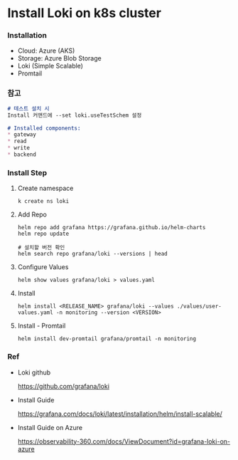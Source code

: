 # Install Loki on k8s cluster

### Installation
- Cloud: Azure (AKS)
- Storage: Azure Blob Storage
- Loki (Simple Scalable)
- Promtail

### 참고
```markdown
# 테스트 설치 시
Install 커맨드에 --set loki.useTestSchem 설정

# Installed components:
* gateway
* read
* write
* backend
``` 

### Install Step
1. Create namespace

    ```
    k create ns loki
    ```

2. Add Repo

    ```
    helm repo add grafana https://grafana.github.io/helm-charts
    helm repo update

    # 설치할 버전 확인
    helm search repo grafana/loki --versions | head
    ```

3. Configure Values

    ```
    helm show values grafana/loki > values.yaml

    ```

4. Install

    ```
    helm install <RELEASE_NAME> grafana/loki --values ./values/user-values.yaml -n monitoring --version <VERSION>
    ```
5. Install - Promtail

    ```
    helm install dev-promtail grafana/promtail -n monitoring
    ```
### Ref
- Loki github

    https://github.com/grafana/loki

- Install Guide

    https://grafana.com/docs/loki/latest/installation/helm/install-scalable/

- Install Guide on Azure

    https://observability-360.com/docs/ViewDocument?id=grafana-loki-on-azure